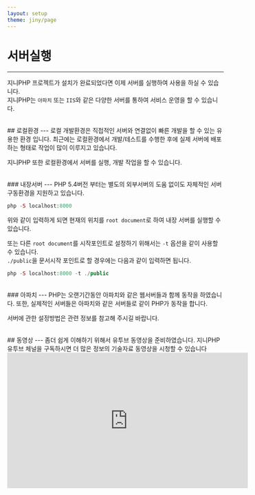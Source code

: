 ```yaml
---
layout: setup
theme: jiny/page
---
```


# 서버실행
---
지니PHP 프로젝트가 설치가 완료되었다면 이제 서버를 실행하여 사용을 하실 수 있습니다.  
지니PHP는 `아파치` 또는 `IIS`와 같은 다양한 서버를 통하여 서비스 운영을 할 수 있습니다.  

<br>
## 로컬환경
---
로컬 개발환경은 직접적인 서버와 연결없이 빠른 개발을 할 수 있는 유용한 환경 입니다.  
최근에는 로컬환경에서 개발/테스트를 수행한 후에 실제 서버에 배포하는 형태로 작업이 많이 이루지고 있습니다.  

지니PHP 또한 로컬환경에서 서버를 실행, 개발 작업을 할 수 있습니다.  

<br>
### 내장서버
---
PHP 5.4버전 부터는 별도의 외부서버의 도움 없이도 자체적인 서버 구동환경을 지원하고 있습니다.  

```php
php -S localhost:8000
```
위와 같이 입력하게 되면 현재의 위치를 `root document`로 하여 내장 서버를 실행할 수 있습니다.  

또는 다른 `root document`를 시작포인트로 설정하기 위해서는 `-t` 옵션을 같이 사용할 수 있습니다.  
`./public`을 문서시작 포인트로 할 경우에는 다음과 같이 입력하면 됩니다.  

```php
php -S localhost:8000 -t ./public
```

<br>
### 아파치
---
PHP는 오랜기간동안 아파치와 같은 웹서버들과 함께 동작을 하였습니다.  
또한, 실제적인 서버들은 아파치와 같은 서버들로 같이 PHP가 동작을 합니다.  

서버에 관한 설정방법은 관련 정보를 참고해 주시길 바랍니다.  

<br>
## 동영상
---
좀더 쉽게 이해하기 위해서 유투브 동영상을 준비하였습니다. 지니PHP 유투브 체널을 구독하시면 더 많은 정보의 기술자료 동영상을 시청할 수 있습니다

<iframe width="560" height="315" src="https://www.youtube.com/embed/q2ht5_gLxF8" frameborder="0" allow="autoplay; encrypted-media" allowfullscreen></iframe>

<br>
<br>
<br>
<br>